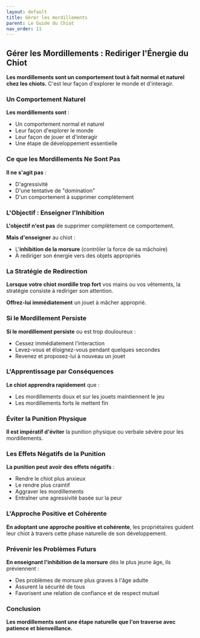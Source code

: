 ```yaml
---
layout: default
title: Gérer les mordillements
parent: Le Guide du Chiot
nav_order: 11
---
```


## **Gérer les Mordillements : Rediriger l'Énergie du Chiot**

**Les mordillements sont un comportement tout à fait normal et naturel chez les chiots.** C'est leur façon d'explorer le monde et d'interagir.

### **Un Comportement Naturel**

**Les mordillements sont** :
- Un comportement normal et naturel
- Leur façon d'explorer le monde
- Leur façon de jouer et d'interagir
- Une étape de développement essentielle

### **Ce que les Mordillements Ne Sont Pas**

**Il ne s'agit pas** :
- D'agressivité
- D'une tentative de "domination"
- D'un comportement à supprimer complètement

### **L'Objectif : Enseigner l'Inhibition**

**L'objectif n'est pas** de supprimer complètement ce comportement.

**Mais d'enseigner** au chiot :
- L'**inhibition de la morsure** (contrôler la force de sa mâchoire)
- À rediriger son énergie vers des objets appropriés

### **La Stratégie de Redirection**

**Lorsque votre chiot mordille trop fort** vos mains ou vos vêtements, la stratégie consiste à rediriger son attention.

**Offrez-lui immédiatement** un jouet à mâcher approprié.

### **Si le Mordillement Persiste**

**Si le mordillement persiste** ou est trop douloureux :
- Cessez immédiatement l'interaction
- Levez-vous et éloignez-vous pendant quelques secondes
- Revenez et proposez-lui à nouveau un jouet

### **L'Apprentissage par Conséquences**

**Le chiot apprendra rapidement** que :
- Les mordillements doux et sur les jouets maintiennent le jeu
- Les mordillements forts le mettent fin

### **Éviter la Punition Physique**

**Il est impératif d'éviter** la punition physique ou verbale sévère pour les mordillements.

### **Les Effets Négatifs de la Punition**

**La punition peut avoir des effets négatifs** :
- Rendre le chiot plus anxieux
- Le rendre plus craintif
- Aggraver les mordillements
- Entraîner une agressivité basée sur la peur

### **L'Approche Positive et Cohérente**

**En adoptant une approche positive et cohérente**, les propriétaires guident leur chiot à travers cette phase naturelle de son développement.

### **Prévenir les Problèmes Futurs**

**En enseignant l'inhibition de la morsure** dès le plus jeune âge, ils préviennent :
- Des problèmes de morsure plus graves à l'âge adulte
- Assurent la sécurité de tous
- Favorisent une relation de confiance et de respect mutuel

### **Conclusion**

**Les mordillements sont une étape naturelle que l'on traverse avec patience et bienveillance.** 